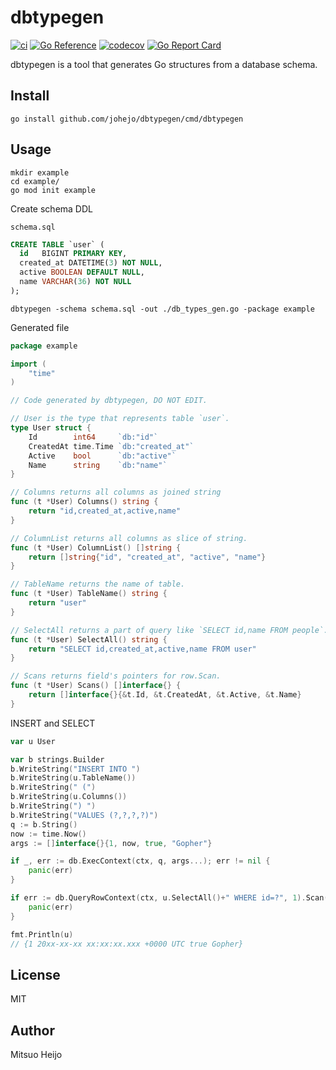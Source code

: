 # dbtypegen

[![ci](https://github.com/johejo/dbtypegen/workflows/ci/badge.svg?branch=main)](https://github.com/johejo/dbtypegen/actions?query=workflow%3Aci)
[![Go Reference](https://pkg.go.dev/badge/github.com/johejo/dbtypegen.svg)](https://pkg.go.dev/github.com/johejo/dbtypegen)
[![codecov](https://codecov.io/gh/johejo/dbtypegen/branch/main/graph/badge.svg)](https://codecov.io/gh/johejo/dbtypegen)
[![Go Report Card](https://goreportcard.com/badge/github.com/johejo/dbtypegen)](https://goreportcard.com/report/github.com/johejo/dbtypegen)

dbtypegen is a tool that generates Go structures from a database schema.

## Install

```
go install github.com/johejo/dbtypegen/cmd/dbtypegen
```

## Usage

```
mkdir example
cd example/
go mod init example
```

Create schema DDL

`schema.sql`

```sql
CREATE TABLE `user` (
  id   BIGINT PRIMARY KEY,
  created_at DATETIME(3) NOT NULL,
  active BOOLEAN DEFAULT NULL,
  name VARCHAR(36) NOT NULL
);
```

```
dbtypegen -schema schema.sql -out ./db_types_gen.go -package example
```

Generated file

```go
package example

import (
	"time"
)

// Code generated by dbtypegen, DO NOT EDIT.

// User is the type that represents table `user`.
type User struct {
	Id        int64     `db:"id"`
	CreatedAt time.Time `db:"created_at"`
	Active    bool      `db:"active"`
	Name      string    `db:"name"`
}

// Columns returns all columns as joined string
func (t *User) Columns() string {
	return "id,created_at,active,name"
}

// ColumnList returns all columns as slice of string.
func (t *User) ColumnList() []string {
	return []string{"id", "created_at", "active", "name"}
}

// TableName returns the name of table.
func (t *User) TableName() string {
	return "user"
}

// SelectAll returns a part of query like `SELECT id,name FROM people`.
func (t *User) SelectAll() string {
	return "SELECT id,created_at,active,name FROM user"
}

// Scans returns field's pointers for row.Scan.
func (t *User) Scans() []interface{} {
	return []interface{}{&t.Id, &t.CreatedAt, &t.Active, &t.Name}
}
```

INSERT and SELECT

```go
var u User

var b strings.Builder
b.WriteString("INSERT INTO ")
b.WriteString(u.TableName())
b.WriteString(" (")
b.WriteString(u.Columns())
b.WriteString(") ")
b.WriteString("VALUES (?,?,?,?)")
q := b.String()
now := time.Now()
args := []interface{}{1, now, true, "Gopher"}

if _, err := db.ExecContext(ctx, q, args...); err != nil {
	panic(err)
}

if err := db.QueryRowContext(ctx, u.SelectAll()+" WHERE id=?", 1).Scan(u.Scans()...); err != nil {
	panic(err)
}

fmt.Println(u)
// {1 20xx-xx-xx xx:xx:xx.xxx +0000 UTC true Gopher}
```

## License

MIT

## Author

Mitsuo Heijo
